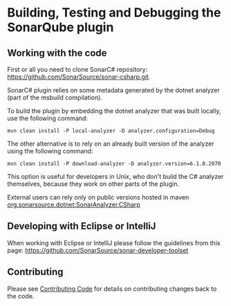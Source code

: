 # Building, Testing and Debugging the SonarQube plugin

## Working with the code
First or all you need to clone SonarC# repository: https://github.com/SonarSource/sonar-csharp.git.

SonarC# plugin relies on some metadata generated by the dotnet analyzer (part of the msbuild compilation).

To build the plugin by embedding the dotnet analyzer that was built locally, use the following command:

    mvn clean install -P local-analyzer -D analyzer.configuration=Debug

The other alternative is to rely on an already built version of the analyzer using the following command:

    mvn clean install -P download-analyzer -D analyzer.version=6.1.0.2070

This option is useful for developers in Unix, who don't build the C# analyzer themselves, because they work on other
parts of the plugin.

External users can rely only on public versions hosted in maven
[org.sonarsource.dotnet:SonarAnalyzer.CSharp](https://mvnrepository.com/artifact/org.sonarsource.dotnet/SonarAnalyzer.CSharp)

## Developing with Eclipse or IntelliJ
When working with Eclipse or IntelliJ please follow the guidelines from this page:
https://github.com/SonarSource/sonar-developer-toolset

## Contributing
Please see [Contributing Code](https://github.com/SonarSource/sonar-csharp/blob/master/CONTRIBUTING.md) for details on
contributing changes back to the code.